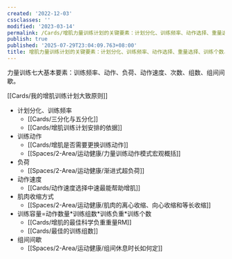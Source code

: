 ```yaml
---
created: '2022-12-03'
cssclasses: ''
modified: '2023-03-14'
permalink: /Cards/增肌力量训练计划的关键要素：计划分化、训练频率、动作选择、重量选择、训练个数、训练组数、组间间隔、肌肉收缩方式、动作速度.md
publish: true
published: '2025-07-29T23:04:09.763+08:00'
title: 增肌力量训练计划的关键要素：计划分化、训练频率、动作选择、重量选择、训练个数、训练组数、组间间隔、肌肉收缩方式、动作速度
---
```

力量训练七大基本要素：训练频率、动作、负荷、动作速度、次数、组数、组间间歇。

[[Cards/我的增肌训练计划大致原则]]

- 计划分化、训练频率
	- [[Cards/三分化与五分化]]
	- [[Cards/增肌训练计划安排的依据]]
- 训练动作
	- [[Cards/增肌是否需要更换训练动作]]
	- [[Spaces/2-Area/运动健康/力量训练动作模式宏观概括]]
- 负荷
	- [[Spaces/2-Area/运动健康/渐进式超负荷]]
- 动作速度
	- [[Cards/动作速度选择中速最能帮助增肌]]
- 肌肉收缩方式
	- [[Spaces/2-Area/运动健康/肌肉的离心收缩、向心收缩和等长收缩]]
- 训练容量=动作数量\*训练组数\*训练负重\*训练个数
	- [[Cards/增肌的最佳科学负重重量RM]]
	- [[Cards/最佳的训练组数]]
- 组间间歇
	- [[Spaces/2-Area/运动健康/组间休息时长如何定]]